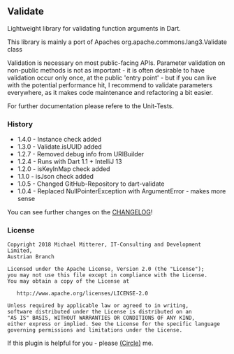 ## Validate
Lightweight library for validating function arguments in Dart.

This library is mainly a port of Apaches org.apache.commons.lang3.Validate class

Validation is necessary on most public-facing APIs. Parameter validation 
on non-public methods is not as important - it is often desirable to have validation occur only once, 
at the public 'entry point' - but if you can live with the potential performance hit, I recommend 
to validate parameters everywhere, as it makes code maintenance and refactoring a bit easier.

For further documentation please refere to the Unit-Tests.

### History

* 1.4.0 - Instance check added
* 1.3.0 - Validate.isUUID added
* 1.2.7 - Removed debug info from URIBuilder
* 1.2.4 - Runs with Dart 1.1 + IntelliJ 13
* 1.2.0 - isKeyInMap check added
* 1.1.0 - isJson check added
* 1.0.5 - Changed GitHub-Repository to dart-validate
* 1.0.4 - Replaced NullPointerException with ArgumentError - makes more sense

You can see further changes on the [CHANGELOG](https://goo.gl/2d63eC)!


### License

    Copyright 2018 Michael Mitterer, IT-Consulting and Development Limited,
    Austrian Branch

    Licensed under the Apache License, Version 2.0 (the "License");
    you may not use this file except in compliance with the License.
    You may obtain a copy of the License at

       http://www.apache.org/licenses/LICENSE-2.0

    Unless required by applicable law or agreed to in writing, 
    software distributed under the License is distributed on an 
    "AS IS" BASIS, WITHOUT WARRANTIES OR CONDITIONS OF ANY KIND, 
    either express or implied. See the License for the specific language 
    governing permissions and limitations under the License.
    
If this plugin is helpful for you - please [(Circle)](http://gplus.mikemitterer.at/) me.

[1]: http://htmlpreview.github.io/?https://raw.github.com/MikeMitterer/dart-validate/master/docs/index.html